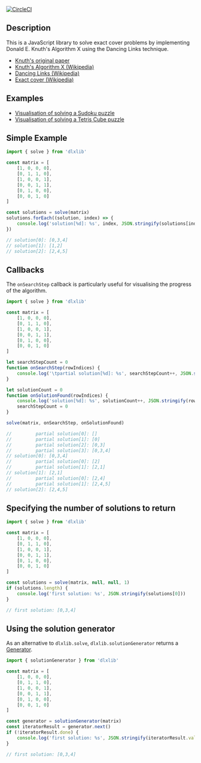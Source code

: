[![CircleCI](https://circleci.com/gh/taylorjg/dlxlibjs.svg?style=svg)](https://circleci.com/gh/taylorjg/dlxlibjs)

## Description

This is a JavaScript library to solve exact cover problems by implementing Donald E. Knuth's Algorithm X using the Dancing Links technique.

* [Knuth's original paper](https://arxiv.org/pdf/cs/0011047v1.pdf)
* [Knuth's Algorithm X (Wikipedia)](http://en.wikipedia.org/wiki/Algorithm_X "Knuth's Algorithm X (Wikipedia)")
* [Dancing Links (Wikipedia)](http://en.wikipedia.org/wiki/Dancing_Links "Dancing Links (Wikipedia)")
* [Exact cover (Wikipedia)](http://en.wikipedia.org/wiki/Exact_cover "Exact cover (Wikipedia)")

## Examples

* [Visualisation of solving a Sudoku puzzle](https://sudoku-dlx-js.herokuapp.com/)
* [Visualisation of solving a Tetris Cube puzzle](https://tetriscubewebgl.herokuapp.com/)

## Simple Example

```js
import { solve } from 'dlxlib'

const matrix = [
    [1, 0, 0, 0],
    [0, 1, 1, 0],
    [1, 0, 0, 1],
    [0, 0, 1, 1],
    [0, 1, 0, 0],
    [0, 0, 1, 0]
]

const solutions = solve(matrix)
solutions.forEach((solution, index) => {
    console.log('solution[%d]: %s', index, JSON.stringify(solutions[index]))
})

// solution[0]: [0,3,4]
// solution[1]: [1,2]
// solution[2]: [2,4,5]
```

## Callbacks

The `onSearchStep` callback is particularly useful for visualising the progress of the algorithm.

```js
import { solve } from 'dlxlib'

const matrix = [
    [1, 0, 0, 0],
    [0, 1, 1, 0],
    [1, 0, 0, 1],
    [0, 0, 1, 1],
    [0, 1, 0, 0],
    [0, 0, 1, 0]
]

let searchStepCount = 0
function onSearchStep(rowIndices) {
    console.log('\tpartial solution[%d]: %s', searchStepCount++, JSON.stringify(rowIndices))
}

let solutionCount = 0
function onSolutionFound(rowIndices) {
    console.log('solution[%d]: %s', solutionCount++, JSON.stringify(rowIndices))
    searchStepCount = 0
}

solve(matrix, onSearchStep, onSolutionFound)

//         partial solution[0]: []
//         partial solution[1]: [0]
//         partial solution[2]: [0,3]
//         partial solution[3]: [0,3,4]
// solution[0]: [0,3,4]
//         partial solution[0]: [2]
//         partial solution[1]: [2,1]
// solution[1]: [2,1]
//         partial solution[0]: [2,4]
//         partial solution[1]: [2,4,5]
// solution[2]: [2,4,5]
```

## Specifying the number of solutions to return

```js
import { solve } from 'dlxlib'

const matrix = [
    [1, 0, 0, 0],
    [0, 1, 1, 0],
    [1, 0, 0, 1],
    [0, 0, 1, 1],
    [0, 1, 0, 0],
    [0, 0, 1, 0]
]

const solutions = solve(matrix, null, null, 1)
if (solutions.length) {
    console.log('first solution: %s', JSON.stringify(solutions[0]))
}

// first solution: [0,3,4]
```

## Using the solution generator

As an alternative to `dlxlib.solve`, `dlxlib.solutionGenerator` returns a
[Generator](https://developer.mozilla.org/en-US/docs/Web/JavaScript/Reference/Global_Objects/Generator).

```js
import { solutionGenerator } from 'dlxlib'

const matrix = [
    [1, 0, 0, 0],
    [0, 1, 1, 0],
    [1, 0, 0, 1],
    [0, 0, 1, 1],
    [0, 1, 0, 0],
    [0, 0, 1, 0]
]

const generator = solutionGenerator(matrix)
const iteratorResult = generator.next()
if (!iteratorResult.done) {
    console.log('first solution: %s', JSON.stringify(iteratorResult.value))
}

// first solution: [0,3,4]
```

